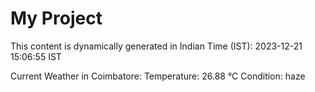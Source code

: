 # My Project

This content is dynamically generated in Indian Time (IST): 2023-12-21 15:06:55 IST


Current Weather in Coimbatore:
Temperature: 26.88 °C
Condition: haze
